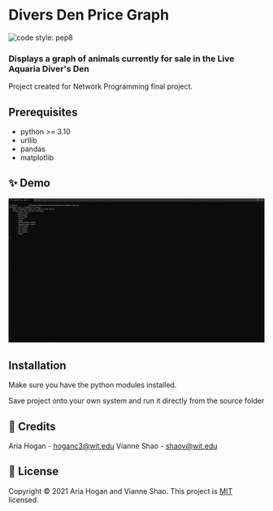 # Divers Den Price Graph
![code style: pep8](https://img.shields.io/badge/code%20style-autopep8-blue)
### Displays a graph of animals currently for sale in the Live Aquaria Diver's Den

Project created for Network Programming final project.

## Prerequisites
- python >= 3.10  
- urllib
- pandas
- matplotlib

## ✨ Demo
![Demo Gif](./_images/demo.gif)

## Installation
Make sure you have the python modules installed.

Save project onto your own system and run it directly from the source folder

## 🤝 Credits
Aria Hogan - hoganc3@wit.edu
Vianne Shao - shaov@wit.edu

## 📝 License
Copyright © 2021 Aria Hogan and Vianne Shao.
This project is [MIT](https://github.com/hoganc3/DiversDenPriceGraph/blob/main/LICENSE) licensed.

